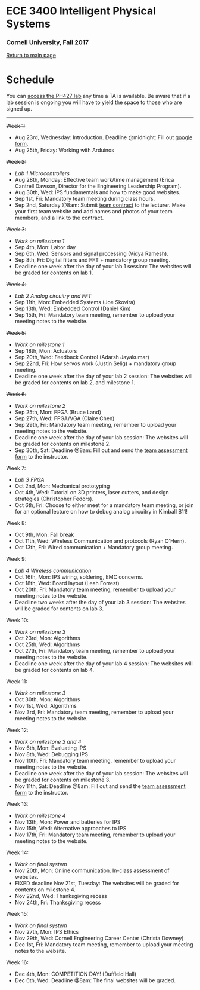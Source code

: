 # ECE 3400 Intelligent Physical Systems

### Cornell University, Fall 2017

[Return to main page](https://cei-lab.github.io/ece3400/)

# Schedule

You can [access the PH427 lab](https://calendar.google.com/calendar/embed?src=ece34002017%40gmail.com&ctz=America/New_York) any time a TA is available. Be aware that if a lab session is ongoing you will have to yield the space to those who are signed up. 

***

~~Week 1:~~
* Aug 23rd, Wednesday: Introduction. Deadline @midnight: Fill out [google form](https://goo.gl/forms/G54ZCPmXbgT65QS32).
* Aug 25th, Friday: Working with Arduinos

~~Week 2:~~
* *Lab 1 Microcontrollers*
* Aug 28th, Monday: Effective team work/time management (Erica Cantrell Dawson, Director for the Engineering Leadership Program). 
* Aug 30th, Wed: IPS fundamentals and how to make good websites. 
* Sep 1st, Fri: Mandatory team meeting during class hours. 
* Sep 2nd, Saturday @8am: Submit [team contract](./Teamwork/Team_Contract.md) to the lecturer. Make your first team website and add names and photos of your team members, and a link to the contract. 

~~Week 3:~~
* *Work on milestone 1*
* Sep 4th, Mon: Labor day
* Sep 6th, Wed: Sensors and signal processing (Vidya Ramesh).
* Sep 8th, Fri: Digital filters and FFT + mandatory group meeting. 
* Deadline one week after the day of your lab 1 session: The websites will be graded for contents on lab 1.

~~Week 4:~~
* *Lab 2 Analog circuitry and FFT*
* Sep 11th, Mon: Embedded Systems (Joe Skovira)
* Sep 13th, Wed: Embedded Control (Daniel Kim)
* Sep 15th, Fri: Mandatory team meeting, remember to upload your meeting notes to the website.

~~Week 5:~~
* *Work on milestone 1*
* Sep 18th, Mon: Actuators
* Sep 20th, Wed: Feedback Control (Adarsh Jayakumar)
* Sep 22nd, Fri: How servos work (Justin Selig) + mandatory group meeting. 
* Deadline one week after the day of your lab 2 session: The websites will be graded for contents on lab 2, and milestone 1.

~~Week 6:~~
* *Work on milestone 2*
* Sep 25th, Mon: FPGA (Bruce Land)
* Sep 27th, Wed: FPGA/VGA (Claire Chen)
* Sep 29th, Fri: Mandatory team meeting, remember to upload your meeting notes to the website.
* Deadline one week after the day of your lab session: The websites will be graded for contents on milestone 2.
* Sep 30th, Sat: Deadline @8am: Fill out and send the [team assessment form](./Teamwork/GroupProcess-QualitativePeerSelfEval.docx) to the instructor.

Week 7:
* *Lab 3 FPGA*
* Oct 2nd, Mon: Mechanical prototyping
* Oct 4th, Wed: Tutorial on 3D printers, laser cutters, and design strategies (Christopher Fedors).
* Oct 6th, Fri: Choose to either meet for a mandatory team meeting, or join for an optional lecture on how to debug analog circuitry in Kimball B11!

Week 8:
* Oct 9th, Mon: Fall break
* Oct 11th, Wed: Wireless Communication and protocols (Ryan O'Hern). 
* Oct 13th, Fri: Wired communication + Mandatory group meeting.

Week 9:
* *Lab 4 Wireless communication*
* Oct 16th, Mon: IPS wiring, soldering, EMC concerns.
* Oct 18th, Wed: Board layout (Leah Forrest)
* Oct 20th, Fri: Mandatory team meeting, remember to upload your meeting notes to the website.
* Deadline two weeks after the day of your lab 3 session: The websites will be graded for contents on lab 3.

Week 10:
* *Work on milestone 3*
* Oct 23rd, Mon: Algorithms
* Oct 25th, Wed: Algorithms
* Oct 27th, Fri: Mandatory team meeting, remember to upload your meeting notes to the website.
* Deadline one week after the day of your lab 4 session: The websites will be graded for contents on lab 4.

Week 11:
* *Work on milestone 3*
* Oct 30th, Mon: Algorithms
* Nov 1st, Wed: Algorithms
* Nov 3rd, Fri: Mandatory team meeting, remember to upload your meeting notes to the website.

Week 12:
* *Work on milestone 3 and 4*
* Nov 6th, Mon: Evaluating IPS
* Nov 8th, Wed: Debugging IPS
* Nov 10th, Fri: Mandatory team meeting, remember to upload your meeting notes to the website.
* Deadline one week after the day of your lab session: The websites will be graded for contents on milestone 3.
* Nov 11th, Sat: Deadline @8am: Fill out and send the [team assessment form](./Teamwork/GroupProcess-QualitativePeerSelfEval.docx) to the instructor.

Week 13:
* *Work on milestone 4*
* Nov 13th, Mon: Power and batteries for IPS
* Nov 15th, Wed: Alternative approaches to IPS
* Nov 17th, Fri: Mandatory team meeting, remember to upload your meeting notes to the website.

Week 14:
* *Work on final system*
* Nov 20th, Mon: Online communication. In-class assessment of websites. 
* FIXED deadline Nov 21st, Tuesday: The websites will be graded for contents on milestone 4.
* Nov 22nd, Wed: Thanksgiving recess
* Nov 24th, Fri: Thanksgiving recess

Week 15:
* *Work on final system*
* Nov 27th, Mon: IPS Ethics
* Nov 29th, Wed: Cornell Engineering Career Center (Christa Downey)
* Dec 1st, Fri: Mandatory team meeting, remember to upload your meeting notes to the website.

Week 16:
- Dec 4th, Mon: COMPETITION DAY! (Duffield Hall)
- Dec 6th, Wed: Deadline @8am: The final websites will be graded.

